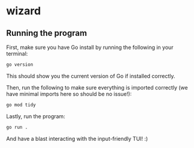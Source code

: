 # wizard

## Running the program

First, make sure you have Go install by running the following in your terminal:

```bash
go version

```

This should show you the current version of Go if installed correctly.

Then, run the following to make sure everything is imported correctly (we have minimal imports here so should be no issue!):

```bash
go mod tidy

```

Lastly, run the program:

```bash
go run .

```

And have a blast interacting with the input-friendly TUI! :)

